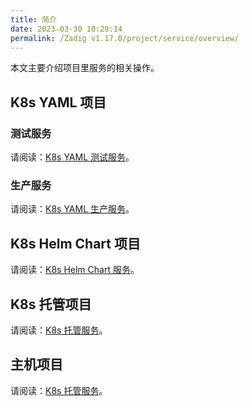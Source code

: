 ```yaml
---
title: 简介
date: 2023-03-30 10:29:14
permalink: /Zadig v1.17.0/project/service/overview/
---
```


本文主要介绍项目里服务的相关操作。

## K8s YAML 项目

### 测试服务

请阅读：[K8s YAML 测试服务](/Zadig%20v1.17.0/project/service/k8s/)。

### 生产服务 <Badge text="企业版" />

请阅读：[K8s YAML 生产服务](/Zadig%20v1.17.0/project/service/k8s/prod/)。

## K8s Helm Chart 项目

请阅读：[K8s Helm Chart 服务](/Zadig%20v1.17.0/project/service/helm/chart/)。

## K8s 托管项目

请阅读：[K8s 托管服务](/Zadig%20v1.17.0/project/service/k8s/host/)。

## 主机项目

请阅读：[K8s 托管服务](/Zadig%20v1.17.0/project/service/vm/)。
